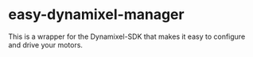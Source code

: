 # easy-dynamixel-manager
This is a wrapper for the Dynamixel-SDK that makes it easy to configure and drive your motors.
